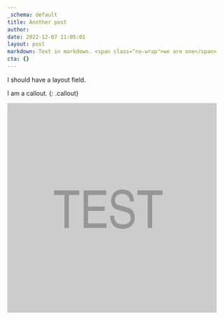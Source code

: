 ```yaml
---
_schema: default
title: Another post
author:
date: 2022-12-07 11:05:01
layout: post
markdown: Text in markdown. <span class="no-wrap">we are one</span>
cta: {}
---
```

I <span class="big-blue-text">should </span>have a layout field.

I am a callout.
{: .callout}

![](/assets/images/480x480.png)